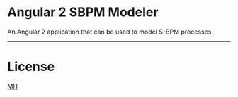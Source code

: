 # Angular 2 SBPM Modeler

An Angular 2 application that can be used to model S-BPM processes.

___

# License
 [MIT](/LICENSE)
